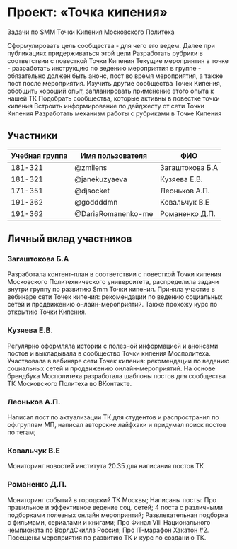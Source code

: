 # Проект: «Точка кипения»

Задачи по SMM Точки Кипения Московского Политеха

Сформулировать цель сообщества - для чего его ведем. Далее при публикациях придерживаться этой цели
Разработать рубрики в соответствии с повесткой Точки Кипения
Текущие мероприятия в точке - разработать инструкцию по ведению мероприятия в группе - обязательно должен быть анонс, пост во время мероприятия, а также пост после мероприятия.
Изучить другие сообщества Точек Кипения, обобщить хороший опыт, запланировать применение этого опыта к нашей ТК
Подобрать сообщества, которые активны в повестке точки кипения
Встроить информирование по дайджесту от сети Точки Кипения
Разработать механизм работы с рубриками в Точке Кипения


## Участники

| Учебная группа | Имя пользователя  | ФИО                      |
|----------------|-------------------|--------------------------|
| 181-321        | @zmilens          | Загаштокова Б.А          |
| 181-321        | @janekuzyaeva     | Кузяева Е.В.             |
| 171-351        | @djsocket         | Леоньков А.П.            |
| 191-362        | @goddddmn         | Ковальчук В.Е            |
| 191-362        | @DariaRomanenko-me| Романенко Д.П.           |
## Личный вклад участников

### Загаштокова Б.А 

Разработала контент-план в соответствии с повесткой Точки кипения Московского Политехнического университета, распределила задачи внутри группу по развитию Smm Точки кипения. Приняла участие в вебинаре сети Точек кипения: рекомендации по ведению социальных сетей и продвижению онлайн-мероприятий. Также прохожу курс по открытию Точки Кипения.

### Кузяева Е.В. 

Регулярно оформляла истории с полезной информацией и анонсами постов и выкладывала в сообщество Точки кипения Мосполитеха. Участвовала в вебинаре сети Точек кипения: рекомендации по ведению социальных сетей и продвижению онлайн-мероприятий. На основе брендбука Мосполитеха разработала шаблоны постов для сообщества ТК Московского Политеха во ВКонтакте. 

### Леоньков А.П. 

Написал пост по актуализации ТК для студентов и распространил по оф.группам МП, написал авторские лайфхаки и придумал поиск постов по тегам;

### Ковальчук В.Е

Мониторинг новостей института 20.35 для написания постов ТК

### Романенко Д.П.

Мониторинг событий в городский ТК Москвы;
Написаны посты:
  Про правильное и эффективное ведение соц. сетей;
  4 поста с различными подборками полезных онлайн мероприятий;
  Развлекательная подборка с фильмами, сериалами и книгами;
  Про Финал VIII Национального чемпионата по ВорлдСкиллз Россия;
  Про IT-марафон Хакатон #2.
Посещены мероприятия по развитию ТК и курс по созданию ТК.
  
